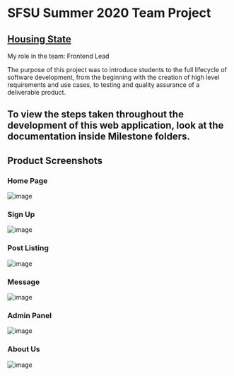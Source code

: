 # SFSU Summer 2020 Team Project 

## [Housing State](http://3.17.193.189/)

My role in the team: Frontend Lead

The purpose of this project was to introduce students to the full lifecycle of software development, from the beginning with the creation of high level requirements and use cases, to testing and quality assurance of a deliverable product. 

## To view the steps taken throughout the development of this web application, look at the documentation inside Milestone folders. 


## Product Screenshots

### Home Page
![image](https://user-images.githubusercontent.com/55061688/103488841-f1c3c580-4dc4-11eb-9a00-a015ea941e88.png)

### Sign Up
![image](https://user-images.githubusercontent.com/55061688/103488697-c42a4c80-4dc3-11eb-95cb-97e3f6fb0da1.png)

### Post Listing
![image](https://user-images.githubusercontent.com/55061688/103488869-259eeb00-4dc5-11eb-8a53-ec5e57cf6fe7.png)

### Message
![image](https://user-images.githubusercontent.com/55061688/103488759-60ecea00-4dc4-11eb-9d66-66ee1f450bcc.png)

### Admin Panel
![image](https://user-images.githubusercontent.com/55061688/103488885-449d7d00-4dc5-11eb-99be-9a6304080a26.png)

### About Us
![image](https://user-images.githubusercontent.com/55061688/103488914-6dbe0d80-4dc5-11eb-816d-8b70bfa0f7b7.png)
